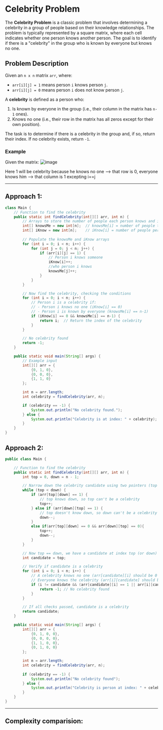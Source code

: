 # Celebrity Problem

The **Celebrity Problem** is a classic problem that involves determining a celebrity in a group of people based on their knowledge relationships. The problem is typically represented by a square matrix, where each cell indicates whether one person knows another person. The goal is to identify if there is a "celebrity" in the group who is known by everyone but knows no one.

## Problem Description

Given an `n x n` matrix `arr`, where:
- `arr[i][j] = 1` means person `i` knows person `j`.
- `arr[i][j] = 0` means person `i` does not know person `j`.

A **celebrity** is defined as a person who:
1. Is known by everyone in the group (i.e., their column in the matrix has `n-1` ones).
2. Knows no one (i.e., their row in the matrix has all zeros except for their own position).

The task is to determine if there is a celebrity in the group and, if so, return their index. If no celebrity exists, return `-1`.

### Example

Given the matrix:
![image](https://github.com/user-attachments/assets/78464b2b-3edb-4999-9e55-09de7a3f3036)

Here 1 will be celebrity because he knows no one --> that row is 0, everyone knows him --> that column is 1 excepting i==j

---

## Approach 1:
```java
class Main {
    // Function to find the celebrity
    public static int findCelebrity(int[][] arr, int n) {
        // Arrays to store the number of people each person knows and is known by
        int[] knowsMe = new int[n];  // knowsMe[i] = number of people that person i is known by
        int[] iKnow = new int[n];    // iKnow[i] = number of people person i knows
        
        // Populate the knowsMe and iKnow arrays
        for (int i = 0; i < n; i++) {
            for (int j = 0; j < n; j++) {
                if (arr[i][j] == 1) {
                    // Person i knows someone
                    iKnow[i]++;
                    //who person i knows
                    knowsMe[j]++; 
                }
            }
        }

        // Now find the celebrity, checking the conditions
        for (int i = 0; i < n; i++) {
            // Person i is a celebrity if:
            // - Person i knows no one (iKnow[i] == 0)
            // - Person i is known by everyone (knowsMe[i] == n-1)
            if (iKnow[i] == 0 && knowsMe[i] == n-1) {
                return i;  // Return the index of the celebrity
            }
        }

        // No celebrity found
        return -1;
    }

    public static void main(String[] args) {
        // Example input
        int[][] arr = {
            {0, 1, 0},
            {0, 0, 0},
            {1, 1, 0}
        };

        int n = arr.length;
        int celebrity = findCelebrity(arr, n);

        if (celebrity == -1) {
            System.out.println("No celebrity found.");
        } else {
            System.out.println("Celebrity is at index: " + celebrity);
        }
    }
}
```

## Approach 2:
```java
public class Main {

    // Function to find the celebrity
    public static int findCelebrity(int[][] arr, int n) {
        int top = 0, down = n - 1;

        // Narrow down the celebrity candidate using two pointers (top and down)
        while (top < down) {
            if (arr[top][down] == 1) {
                // top knows down, so top can't be a celebrity
                top++;
            } else if (arr[down][top] == 1) {
                // top doesn't know down, so down can't be a celebrity
                down--;
            }
            else if(arr[top][down] == 0 && arr[down][top] == 0){
                top++;
                down--;
            }
        }

        // Now top == down, we have a candidate at index top (or down)
        int candidate = top;

        // Verify if candidate is a celebrity
        for (int i = 0; i < n; i++) {
            // A celebrity knows no one (arr[candidate][i] should be 0 for all i != candidate)
            // Everyone knows the celebrity (arr[i][candidate] should be 1 for all i != candidate)
            if (i != candidate && (arr[candidate][i] == 1 || arr[i][candidate] == 0)) {
                return -1; // No celebrity found
            }
        }

        // If all checks passed, candidate is a celebrity
        return candidate;
    }

    public static void main(String[] args) {
        int[][] arr = {
            {0, 1, 0, 0},
            {0, 0, 0, 0},
            {1, 1, 0, 0},
            {0, 1, 0, 0}
        };

        int n = arr.length;
        int celebrity = findCelebrity(arr, n);
        
        if (celebrity == -1) {
            System.out.println("No celebrity found");
        } else {
            System.out.println("Celebrity is person at index: " + celebrity);
        }
    }
}
```

---

## Complexity comparision:

